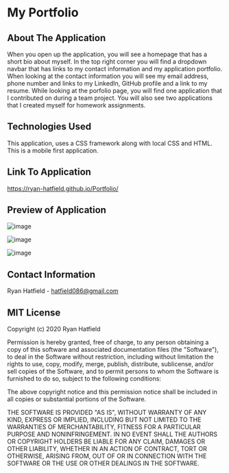 # My Portfolio

## About The Application
When you open up the application, you will see a homepage that has a short bio about myself. In the top right corner you will find a dropdown navbar that has links to my contact information and my application portfolio. When looking at the contact information you will see my email address, phone number and links to my LinkedIn, GitHub profile and a link to my resume. While looking at the porfolio page, you will find one application that I contributed on during a team project. You will also see two applications that I created myself for homework assignments.

## Technologies Used
This application, uses a CSS framework along with local CSS and HTML. This is a mobile first application.

## Link To Application 
https://ryan-hatfield.github.io/Portfolio/

## Preview of Application
![image](https://user-images.githubusercontent.com/66077644/93416091-ab287a80-f86a-11ea-8248-d30373b88839.png)

![image](https://user-images.githubusercontent.com/66077644/93416126-bc718700-f86a-11ea-8b76-d96c06a55d0b.png)

![image](https://user-images.githubusercontent.com/66077644/93416161-cf845700-f86a-11ea-85a9-133accd0216b.png)

## Contact Information

Ryan Hatfield - hatfield086@gmail.com


## MIT License

Copyright (c) 2020 Ryan Hatfield

Permission is hereby granted, free of charge, to any person obtaining a copy
of this software and associated documentation files (the "Software"), to deal
in the Software without restriction, including without limitation the rights
to use, copy, modify, merge, publish, distribute, sublicense, and/or sell
copies of the Software, and to permit persons to whom the Software is
furnished to do so, subject to the following conditions:

The above copyright notice and this permission notice shall be included in all
copies or substantial portions of the Software.

THE SOFTWARE IS PROVIDED "AS IS", WITHOUT WARRANTY OF ANY KIND, EXPRESS OR
IMPLIED, INCLUDING BUT NOT LIMITED TO THE WARRANTIES OF MERCHANTABILITY,
FITNESS FOR A PARTICULAR PURPOSE AND NONINFRINGEMENT. IN NO EVENT SHALL THE
AUTHORS OR COPYRIGHT HOLDERS BE LIABLE FOR ANY CLAIM, DAMAGES OR OTHER
LIABILITY, WHETHER IN AN ACTION OF CONTRACT, TORT OR OTHERWISE, ARISING FROM,
OUT OF OR IN CONNECTION WITH THE SOFTWARE OR THE USE OR OTHER DEALINGS IN THE
SOFTWARE.
